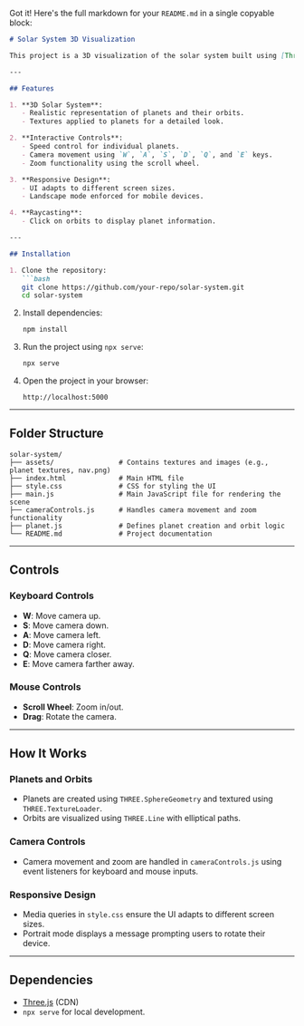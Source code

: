 Got it! Here's the full markdown for your `README.md` in a single copyable block:

````markdown
# Solar System 3D Visualization

This project is a 3D visualization of the solar system built using [Three.js](https://threejs.org/). It includes interactive features such as speed control for planets, camera movement, zoom functionality, and orbit visualization.

---

## Features

1. **3D Solar System**:
   - Realistic representation of planets and their orbits.
   - Textures applied to planets for a detailed look.

2. **Interactive Controls**:
   - Speed control for individual planets.
   - Camera movement using `W`, `A`, `S`, `D`, `Q`, and `E` keys.
   - Zoom functionality using the scroll wheel.

3. **Responsive Design**:
   - UI adapts to different screen sizes.
   - Landscape mode enforced for mobile devices.

4. **Raycasting**:
   - Click on orbits to display planet information.

---

## Installation

1. Clone the repository:
   ```bash
   git clone https://github.com/your-repo/solar-system.git
   cd solar-system
````

2. Install dependencies:

   ```bash
   npm install
   ```

3. Run the project using `npx serve`:

   ```bash
   npx serve
   ```

4. Open the project in your browser:

   ```
   http://localhost:5000
   ```

---

## Folder Structure

```
solar-system/
├── assets/                # Contains textures and images (e.g., planet textures, nav.png)
├── index.html             # Main HTML file
├── style.css              # CSS for styling the UI
├── main.js                # Main JavaScript file for rendering the scene
├── cameraControls.js      # Handles camera movement and zoom functionality
├── planet.js              # Defines planet creation and orbit logic
└── README.md              # Project documentation
```

---

## Controls

### Keyboard Controls

* **W**: Move camera up.
* **S**: Move camera down.
* **A**: Move camera left.
* **D**: Move camera right.
* **Q**: Move camera closer.
* **E**: Move camera farther away.

### Mouse Controls

* **Scroll Wheel**: Zoom in/out.
* **Drag**: Rotate the camera.

---

## How It Works

### Planets and Orbits

* Planets are created using `THREE.SphereGeometry` and textured using `THREE.TextureLoader`.
* Orbits are visualized using `THREE.Line` with elliptical paths.

### Camera Controls

* Camera movement and zoom are handled in `cameraControls.js` using event listeners for keyboard and mouse inputs.

### Responsive Design

* Media queries in `style.css` ensure the UI adapts to different screen sizes.
* Portrait mode displays a message prompting users to rotate their device.

---

## Dependencies

* [Three.js](https://cdnjs.cloudflare.com/ajax/libs/three.js/r128/three.min.js) (CDN)
* `npx serve` for local development.


